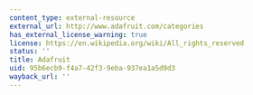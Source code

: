 ```yaml
---
content_type: external-resource
external_url: http://www.adafruit.com/categories
has_external_license_warning: true
license: https://en.wikipedia.org/wiki/All_rights_reserved
status: ''
title: Adafruit
uid: 95b6ecb9-f4a7-42f3-9eba-937ea1a5d9d3
wayback_url: ''
---
```

